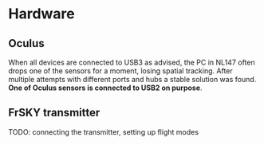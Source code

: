 # Hardware

## Oculus

When all devices are connected to USB3 as advised, the PC in NL147 often drops one of the sensors for a moment, losing spatial tracking. After multiple attempts with different ports and hubs a stable solution was found. **One of Oculus sensors is connected to USB2 on purpose**.

## FrSKY transmitter

TODO: connecting the transmitter, setting up flight modes
